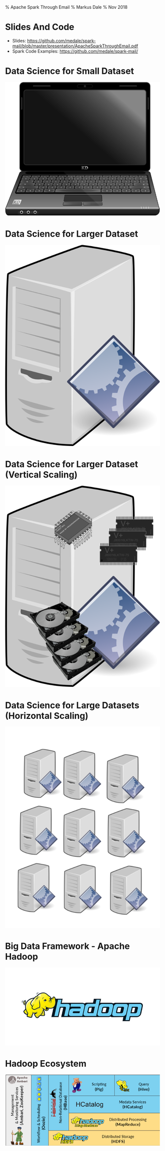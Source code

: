 % Apache Spark Through Email
% Markus Dale
% Nov 2018

# Slides And Code
* Slides: https://github.com/medale/spark-mail/blob/master/presentation/ApacheSparkThroughEmail.pdf
* Spark Code Examples: https://github.com/medale/spark-mail/

# Data Science for Small Dataset

![Laptop](graphics/Laptop.png)

# Data Science for Larger Dataset

![Standalone Server](graphics/StandaloneServer1.png)

# Data Science for Larger Dataset (Vertical Scaling)

![Beefed-up Server](graphics/VerticalScaling.png)

# Data Science for Large Datasets (Horizontal Scaling)

![Multiple cooperating Servers](graphics/HorizontalScaling.png)

# Big Data Framework - Apache Hadoop

![HDFS, MapReduce](graphics/Hadoop.png)

# Hadoop Ecosystem

![Some Frameworks Around Hadoop](graphics/HadoopEcosystem.png)